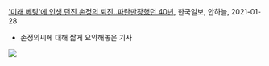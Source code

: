 



['미래 베팅'에 인생 던진 손정의 퇴진..파란만장했던 40년](https://news.v.daum.net/v/20210128043053738?f=m), 한국일보, 안하늘, 2021-01-28

* 손정의씨에 대해 짧게 요약해놓은 기사

<img src='https://img3.daumcdn.net/thumb/R658x0.q70/?fname=https://t1.daumcdn.net/news/202101/28/hankooki/20210128043055388zlgw.jpg'>

